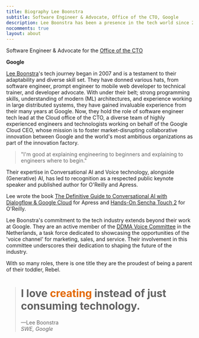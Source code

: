```yaml
---
title: Biography Lee Boonstra
subtitle: Software Engineer & Advocate, Office of the CTO, Google
description: Lee Boonstra has been a presence in the tech world since 2007, wearing many hats, from software engineer to prompt engineer, web developer to technical trainer, and developer advocate. With eight years of experience at Google, they now hold the role of SWE Tech Lead at the Cloud office of the CTO. Leading innovation projects, Lee aims to disrupt markets and foster collaboration globally. Their expertise in Conversational and Voice technology, alongside (Generative) AI, has led to recognition as a respected public keynote speaker and published author for O’Reilly and Apress. Lee eases tech headaches and celebrates those light bulb moments.
nocomments: true
layout: about
---
```


Software Engineer & Advocate for the <a href="https://blog.google/products/google-cloud/octo-google-clouds-two-way-innovation-street/">Office of the CTO</a>

<b>Google</b>

[Lee Boonstra](https://plus.google.com/117712452932146916020)'s  tech journey began in 2007 and is a testament to their adaptability and diverse skill set. They have donned various hats, from software engineer, prompt engineer to mobile web developer to technical trainer, and developer advocate. With under their belt; strong programming skills, understanding of modern (ML) architectures, and experience working in large distributed systems, they have gained invaluable experience from their many years at Google. Now, they hold the role of software engineer tech lead at the Cloud office of the CTO, a diverse team of highly experienced engineers and technologists working on behalf of the Google Cloud CEO, whose mission is to foster market-disrupting collaborative innovation between Google and the world's most ambitious organizations as part of the innovation factory.

<blockquote class="blockquote">
"I'm good at explaining engineering to beginners and explaining to engineers where to begin."
</blockquote>

Their expertise in Conversational AI and Voice technology, alongside (Generative) AI, has led to recognition as a respected public keynote speaker and published author for O'Reilly and Apress. 

Lee wrote the book [The Definitive Guide to Conversational AI with Dialogflow & Google Cloud](https://www.amazon.com/Definitive-Guide-Conversational-Dialogflow-Google/dp/1484270134/ref=asc_df_1484270134/) for Apress and [Hands-On Sencha Touch 2](https://www.amazon.com/Hands-Sencha-Touch-Real-World-Approach/dp/144936652X/ref=sr_1_1) for O'Reilly.

Lee Boonstra's commitment to the tech industry extends beyond their work at Google. They are an active member of the [DDMA Voice Committee](https://ddma.nl/commissies/voice/) in the Netherlands, a task force dedicated to showcasing the opportunities of the 'voice channel' for marketing, sales, and service. Their involvement in this committee underscores their dedication to shaping the future of the industry.

With so many roles, there is one title they are the proudest of being a parent of their toddler, Rebel.

<div class="blockquote-wrapper">
  <blockquote class="blockquote">
    <h1>
     I love <span style="color:#e36803">creating</span> instead of just consuming technology.
     </h1>
    <figcaption>&mdash;Lee Boonstra<br><em>SWE, Google</em></h4></figcaption>
  </blockquote>
</div>
<link rel="preconnect" href="https://fonts.gstatic.com" crossorigin>
<link href="https://fonts.googleapis.com/css2?family=Abril+Fatface&display=swap" rel="stylesheet">


